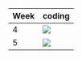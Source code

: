 | Week | coding |
| --- | --- |
| 4 |  ![](https://github.com/kmaooad/coding-19w4-spiderlisa/workflows/Grading/badge.svg) |
| 5 |  ![](https://github.com/kmaooad/coding-19W05-spiderlisa/workflows/Grading/badge.svg) |
